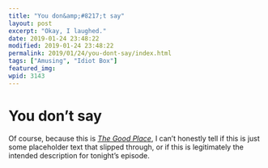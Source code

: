 ```yaml
---
title: "You don&amp;#8217;t say"
layout: post
excerpt: "Okay, I laughed."
date: 2019-01-24 23:48:22
modified: 2019-01-24 23:48:22
permalink: 2019/01/24/you-dont-say/index.html
tags: ["Amusing", "Idiot Box"]
featured_img: 
wpid: 3143
---
```


# You don&#8217;t say

Of course, because this is [*The Good Place*](https://en.wikipedia.org/wiki/The_Good_Place), I can’t honestly tell if this is just some placeholder text that slipped through, or if this is legitimately the intended description for tonight’s episode.